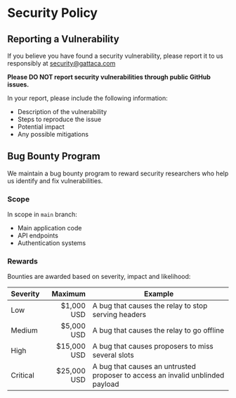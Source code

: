 # Security Policy

## Reporting a Vulnerability

If you believe you have found a security vulnerability, please report it to us responsibly at security@gattaca.com


**Please DO NOT report security vulnerabilities through public GitHub issues.**

In your report, please include the following information:
- Description of the vulnerability
- Steps to reproduce the issue
- Potential impact
- Any possible mitigations


## Bug Bounty Program

We maintain a bug bounty program to reward security researchers who help us identify and fix vulnerabilities.


### Scope

In scope in `main` branch:
- Main application code
- API endpoints
- Authentication systems


### Rewards

Bounties are awarded based on severity, impact and likelihood:

| Severity |     Maximum | Example                                                                          |
|----------|------------:|----------------------------------------------------------------------------------|
| Low      |  $1,000 USD | A bug that causes the relay to stop serving headers                              |
| Medium   |  $5,000 USD | A bug that causes the relay to go offline                                        |
| High     | $15,000 USD | A bug that causes proposers to miss several slots                                |
| Critical | $25,000 USD | A bug that causes an untrusted proposer to access an invalid unblinded payload   |

